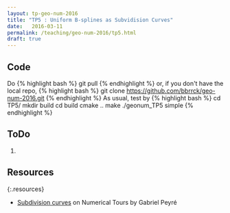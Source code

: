 ```yaml
---
layout: tp-geo-num-2016
title: "TP5 : Uniform B-splines as Subvidision Curves"
date:   2016-03-11
permalink: /teaching/geo-num-2016/tp5.html
draft: true
---
```


## Code
Do
{% highlight bash %}
git pull
{% endhighlight %}
or, if you don't have the local repo,
{% highlight bash %}
git clone https://github.com/bbrrck/geo-num-2016.git
{% endhighlight %}
As usual, test by
{% highlight bash %}
cd TP5/
mkdir build
cd build
cmake ..
make
./geonum_TP5 simple
{% endhighlight %}

## ToDo
1. 

## Resources

{:.resources}
* [Subdivision curves](http://www.numerical-tours.com/matlab/meshwav_1_subdivision_curves/) on Numerical Tours by Gabriel Peyré